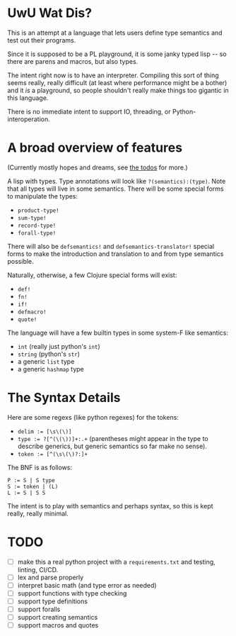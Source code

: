 # UwU Wat Dis?

This is an attempt at a language that lets users define type semantics and test out their programs.

Since it is supposed to be a PL playground, it is some janky typed lisp -- so there are parens and macros, but
also types.

The intent right now is to have an interpreter. Compiling this sort of thing seems really, really difficult (at
least where performance might be a bother) and it _is_ a playground, so people shouldn't really make things too
gigantic in this language.

There is no immediate intent to support IO, threading, or Python-interoperation.

# A broad overview of features

(Currently mostly hopes and dreams, see [the todos](#todo) for more.)

A lisp with types. Type annotations will look like `?(semantics):(type)`. Note that all types will live in some
semantics.
There will be some special forms to manipulate the types:

- `product-type!`
- `sum-type!`
- `record-type!`
- `forall-type!`

There will also be `defsemantics!` and `defsemantics-translator!` special forms to make the introduction and
translation to and from type semantics possible.

Naturally, otherwise, a few Clojure special forms will exist:

- `def!`
- `fn!`
- `if!`
- `defmacro!`
- `quote!`

The language will have a few builtin types in some system-F like semantics:

- `int` (really just python's `int`)
- `string` (python's `str`)
- a generic `list` type
- a generic `hashmap` type

# The Syntax Details

Here are some regexs (like python regexes) for the tokens:

- `delim := [\s\(\)]`
- `type := ?[^(\(\))]+:.+` (parentheses might appear in the type to describe generics, but generic semantics so far make no sense).
- `token := [^(\s\(\)?:]+`

The BNF is as follows:

```
P := S | S type
S := token | (L)
L := S | S S
```

The intent is to play with semantics and perhaps syntax, so this is kept really, really minimal.

# TODO

- [ ] make this a real python project with a `requirements.txt` and testing, linting, CI/CD.
- [ ] lex and parse properly
- [ ] interpret basic math (and type error as needed)
- [ ] support functions with type checking
- [ ] support type definitions
- [ ] support foralls
- [ ] support creating semantics
- [ ] support macros and quotes
